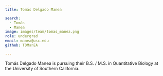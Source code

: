 ```yaml
---
title: Tomás Delgado Manea

search:
  - Tomás
  - Manea
image: images/team/tomas_manea.png
role: undergrad
email: manea@usc.edu
github: TDManEA

---
```


Tomás Delgado Manea is pursuing their B.S. / M.S. in Quantitative Biology at the University of Southern California.
